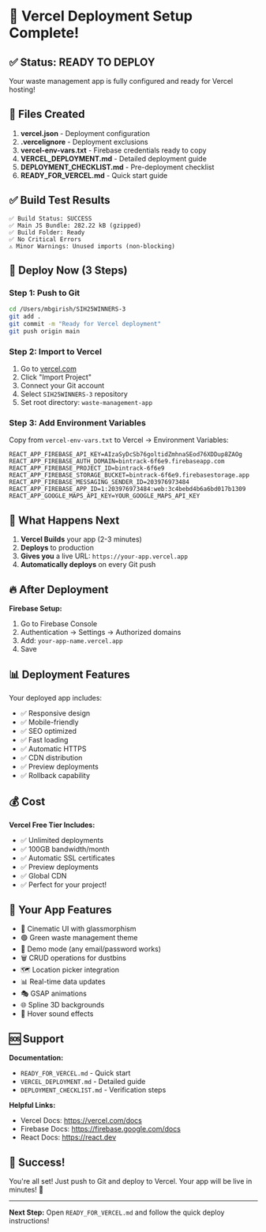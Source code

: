 # 🎉 Vercel Deployment Setup Complete!

## ✅ Status: READY TO DEPLOY

Your waste management app is fully configured and ready for Vercel hosting!

## 📁 Files Created

1. **vercel.json** - Deployment configuration
2. **.vercelignore** - Deployment exclusions
3. **vercel-env-vars.txt** - Firebase credentials ready to copy
4. **VERCEL_DEPLOYMENT.md** - Detailed deployment guide
5. **DEPLOYMENT_CHECKLIST.md** - Pre-deployment checklist
6. **READY_FOR_VERCEL.md** - Quick start guide

## ✅ Build Test Results

```
✅ Build Status: SUCCESS
✅ Main JS Bundle: 282.22 kB (gzipped)
✅ Build Folder: Ready
✅ No Critical Errors
⚠️ Minor Warnings: Unused imports (non-blocking)
```

## 🚀 Deploy Now (3 Steps)

### Step 1: Push to Git
```bash
cd /Users/mbgirish/SIH25WINNERS-3
git add .
git commit -m "Ready for Vercel deployment"
git push origin main
```

### Step 2: Import to Vercel
1. Go to [vercel.com](https://vercel.com)
2. Click "Import Project"
3. Connect your Git account
4. Select `SIH25WINNERS-3` repository
5. Set root directory: `waste-management-app`

### Step 3: Add Environment Variables
Copy from `vercel-env-vars.txt` to Vercel → Environment Variables:
```
REACT_APP_FIREBASE_API_KEY=AIzaSyDcSb76goltidZmhnaSEod76XDDup8ZAOg
REACT_APP_FIREBASE_AUTH_DOMAIN=bintrack-6f6e9.firebaseapp.com
REACT_APP_FIREBASE_PROJECT_ID=bintrack-6f6e9
REACT_APP_FIREBASE_STORAGE_BUCKET=bintrack-6f6e9.firebasestorage.app
REACT_APP_FIREBASE_MESSAGING_SENDER_ID=203976973484
REACT_APP_FIREBASE_APP_ID=1:203976973484:web:3c4bebd4b6a6bd017b1309
REACT_APP_GOOGLE_MAPS_API_KEY=YOUR_GOOGLE_MAPS_API_KEY
```

## 🎯 What Happens Next

1. **Vercel Builds** your app (2-3 minutes)
2. **Deploys** to production
3. **Gives you** a live URL: `https://your-app.vercel.app`
4. **Automatically deploys** on every Git push

## 🔥 After Deployment

**Firebase Setup:**
1. Go to Firebase Console
2. Authentication → Settings → Authorized domains
3. Add: `your-app-name.vercel.app`
4. Save

## 📊 Deployment Features

Your deployed app includes:
- ✅ Responsive design
- ✅ Mobile-friendly
- ✅ SEO optimized
- ✅ Fast loading
- ✅ Automatic HTTPS
- ✅ CDN distribution
- ✅ Preview deployments
- ✅ Rollback capability

## 💰 Cost

**Vercel Free Tier Includes:**
- ✅ Unlimited deployments
- ✅ 100GB bandwidth/month
- ✅ Automatic SSL certificates
- ✅ Preview deployments
- ✅ Global CDN
- ✅ Perfect for your project!

## 📱 Your App Features

- 🎨 Cinematic UI with glassmorphism
- 🟢 Green waste management theme
- 🔐 Demo mode (any email/password works)
- 🗑️ CRUD operations for dustbins
- 🗺️ Location picker integration
- 📊 Real-time data updates
- 🎭 GSAP animations
- 🌐 Spline 3D backgrounds
- 🎵 Hover sound effects

## 🆘 Support

**Documentation:**
- `READY_FOR_VERCEL.md` - Quick start
- `VERCEL_DEPLOYMENT.md` - Detailed guide
- `DEPLOYMENT_CHECKLIST.md` - Verification steps

**Helpful Links:**
- Vercel Docs: https://vercel.com/docs
- Firebase Docs: https://firebase.google.com/docs
- React Docs: https://react.dev

## 🎉 Success!

You're all set! Just push to Git and deploy to Vercel. Your app will be live in minutes! 🚀

---

**Next Step:** Open `READY_FOR_VERCEL.md` and follow the quick deploy instructions!

